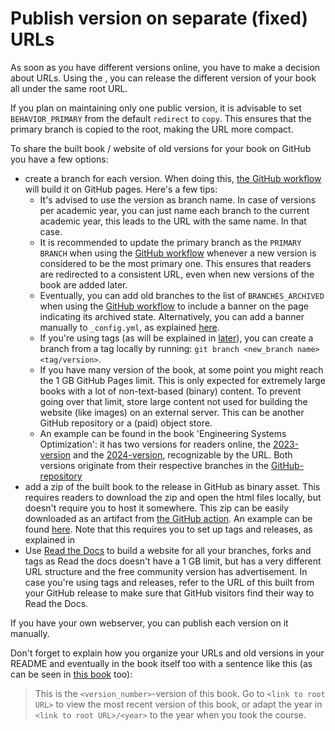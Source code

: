 # Publish version on separate (fixed) URLs

As soon as you have different versions online, you have to make a decision about URLs. Using the [](../external/deploy-book-workflow/README.md), you can release the different version of your book all under the same root URL.

If you plan on maintaining only one public version, it is advisable to set `BEHAVIOR_PRIMARY` from the default `redirect` to `copy`. This ensures that the primary branch is copied to the root, making the URL more compact.

To share the built book / website of old versions for your book on GitHub you have a few options:
- create a branch for each version. When doing this, [the GitHub workflow](../external/deploy-book-workflow/README.md) will build it on GitHub pages. Here's a few tips:
  - It's advised to use the version as branch name. In case of versions per academic year, you can just name each branch to the current academic year,  this leads to the URL with the same name. In that case.
  - It is recommended to update the primary branch as the `PRIMARY BRANCH` when using the [GitHub workflow](gh-workflow-settings) whenever a new version is considered to be the most primary one. This ensures that readers are redirected to a consistent URL, even when new versions of the book are added later.
  - Eventually, you can add old branches to the list of `BRANCHES_ARCHIVED` when using the [GitHub workflow](gh-workflow-settings) to include a banner on the page indicating its archived state. Alternatively, you can add a banner manually to `_config.yml`, as explained [here](../basic-features/banner.md).
  - If you're using tags (as will be explained in [later](./versioning_changelog.md)), you can create a branch from a tag locally by running: `git branch <new_branch name> <tag/version>`.
  - If you have many version of the book, at some point you might reach the 1 GB GitHub Pages limit. This is only expected for extremely large books with a lot of non-text-based (binary) content. To prevent going over that limit, store large content not used for building the website (like images) on an external server. This can be another GitHub repository or a (paid) object store.
  - An example can be found in the book 'Engineering Systems Optimization': it has two versions for readers online, the [2023-version](https://oit.tudelft.nl/CME4501/2023) and the [2024-version](https://oit.tudelft.nl/CME4501/2024), recognizable by the URL. Both versions originate from their respective branches in the [GitHub-repository](https://github.com/TUDelft-books/CME4501)
- add a zip of the built book to the release in GitHub as binary asset. This requires readers to download the zip and open the html files locally, but doesn't require you to host it somewhere. This zip can be easily downloaded as an artifact from [the GitHub action](../external/deploy-book-workflow/README.md). An example can be found [here](https://github.com/TUDelft-books/CME4501/releases/tag/v2024.1.0). Note that this requires you to set up tags and releases, as explained in [](versioning_changelog.md)
- Use [Read the Docs](../features/pull_request_build.md) to build a website for all your branches, forks and tags as Read the docs doesn't have a 1 GB limit, but has a very different URL structure and the free community version has advertisement. In case you're using tags and releases, refer to the URL of this built from your GitHub release to make sure that GitHub visitors find their way to Read the Docs.

If you have your own webserver, you can publish each version on it manually.

Don't forget to explain how you organize your URLs and old versions in your README and eventually in the book itself too with a sentence like this (as can be seen in [this book](https://oit.tudelft.nl/CME4501/2024/intro.html) too):

> This is the `<version_number>`-version of this book. Go to `<link to root URL>` to view the most recent version of this book, or adapt the year in `<link to root URL>/<year>` to the year when you took the course.

